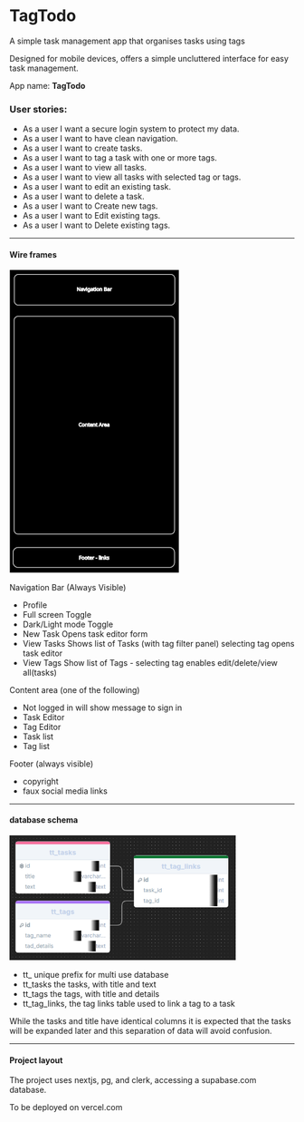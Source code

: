 # TagTodo

A simple task management app that organises tasks using tags

Designed for mobile devices, offers a simple uncluttered interface for easy task management.

App name: **TagTodo**

### User stories:

- As a user I want a secure login system to protect my data.
- As a user I want to have clean navigation.
- As a user I want to create tasks.
- As a user I want to tag a task with one or more tags.
- As a user I want to view all tasks.
- As a user I want to view all tasks with selected tag or tags.
- As a user I want to edit an existing task.
- As a user I want to delete a task.
- As a user I want to Create new tags.
- As a user I want to Edit existing tags.
- As a user I want to Delete existing tags.

---

#### Wire frames

<img src="./misc/TagTodoWireframe.svg" alt="wire frame of app" width="300">

Navigation Bar (Always Visible)

- Profile
- Full screen Toggle
- Dark/Light mode Toggle
- New Task Opens task editor form
- View Tasks Shows list of Tasks (with tag filter panel) selecting tag opens task editor
- View Tags Show list of Tags - selecting tag enables edit/delete/view all(tasks)

Content area (one of the following)

- Not logged in will show message to sign in
- Task Editor
- Tag Editor
- Task list
- Tag list

Footer (always visible)

- copyright
- faux social media links

---

#### database schema

<img src="./misc/TagTodo-Schema.png" alt="schema of three tables" width="400" >

- tt\_ unique prefix for multi use database
- tt_tasks the tasks, with title and text
- tt_tags the tags, with title and details
- tt_tag_links, the tag links table used to link a tag to a task

While the tasks and title have identical columns it is expected that the tasks will be expanded later and this separation of data will avoid confusion.

---

#### Project layout

The project uses nextjs, pg, and clerk, accessing a supabase.com database.

To be deployed on vercel.com
